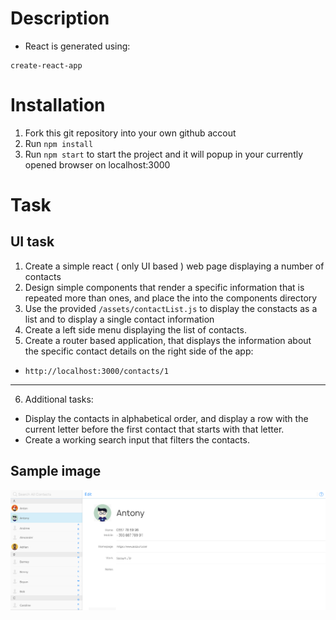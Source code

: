 # Description

- React is generated using:
```
create-react-app
```
# Installation

1. Fork this git repository into your own github accout
2. Run ```npm install```
3. Run ```npm start``` to start the project and it will popup in your currently opened browser on localhost:3000

# Task

## UI task

1. Create a simple react ( only UI based ) web page displaying a number of contacts
2. Design simple components that render a specific information that is repeated more than ones, and place the into the components directory
3. Use the provided ```/assets/contactList.js``` to display the constacts as a list and to display a single contact information
4. Create a left side menu displaying the list of contacts.
5. Create a router based application, that displays the information about the specific contact details on the right side of the app:
  - ```http://localhost:3000/contacts/1```
---
6. Additional tasks:
  - Display the contacts in alphabetical order, and display a row with the current letter before the first contact that starts with that letter.
  - Create a working search input that filters the contacts.

## Sample image
![](assets/task.png)

